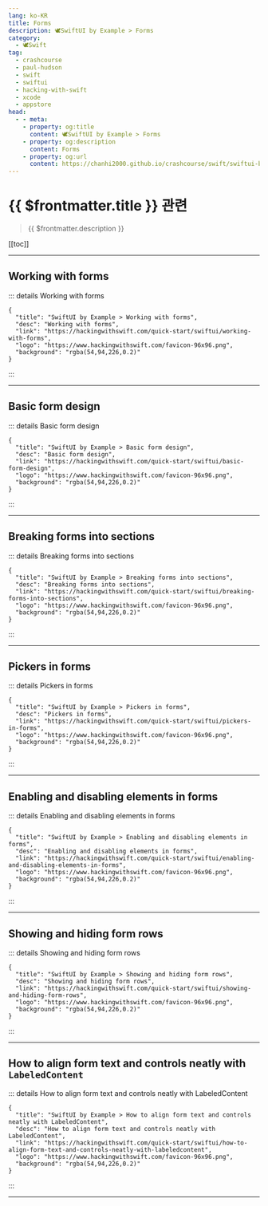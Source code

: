 ```yaml
---
lang: ko-KR
title: Forms
description: 🕊️SwiftUI by Example > Forms
category:
  - 🕊️Swift
tag: 
  - crashcourse
  - paul-hudson
  - swift
  - swiftui
  - hacking-with-swift
  - xcode
  - appstore
head:
  - - meta:
    - property: og:title
      content: 🕊️SwiftUI by Example > Forms
    - property: og:description
      content: Forms
    - property: og:url
      content: https://chanhi2000.github.io/crashcourse/swift/swiftui-by-example/11-forms.html
---
```


# {{ $frontmatter.title }} 관련

> {{ $frontmatter.description }}

[[toc]]

---

## Working with forms

::: details Working with forms

```component VPCard
{
  "title": "SwiftUI by Example > Working with forms",
  "desc": "Working with forms",
  "link": "https://hackingwithswift.com/quick-start/swiftui/working-with-forms",
  "logo": "https://www.hackingwithswift.com/favicon-96x96.png",
  "background": "rgba(54,94,226,0.2)"
}
```

:::

---

## Basic form design

::: details Basic form design

```component VPCard
{
  "title": "SwiftUI by Example > Basic form design",
  "desc": "Basic form design",
  "link": "https://hackingwithswift.com/quick-start/swiftui/basic-form-design",
  "logo": "https://www.hackingwithswift.com/favicon-96x96.png",
  "background": "rgba(54,94,226,0.2)"
}
```

:::

---

## Breaking forms into sections

::: details Breaking forms into sections

```component VPCard
{
  "title": "SwiftUI by Example > Breaking forms into sections",
  "desc": "Breaking forms into sections",
  "link": "https://hackingwithswift.com/quick-start/swiftui/breaking-forms-into-sections",
  "logo": "https://www.hackingwithswift.com/favicon-96x96.png",
  "background": "rgba(54,94,226,0.2)"
}
```

:::

---

## Pickers in forms

::: details Pickers in forms

```component VPCard
{
  "title": "SwiftUI by Example > Pickers in forms",
  "desc": "Pickers in forms",
  "link": "https://hackingwithswift.com/quick-start/swiftui/pickers-in-forms",
  "logo": "https://www.hackingwithswift.com/favicon-96x96.png",
  "background": "rgba(54,94,226,0.2)"
}
```

:::

---

## Enabling and disabling elements in forms

::: details Enabling and disabling elements in forms

```component VPCard
{
  "title": "SwiftUI by Example > Enabling and disabling elements in forms",
  "desc": "Enabling and disabling elements in forms",
  "link": "https://hackingwithswift.com/quick-start/swiftui/enabling-and-disabling-elements-in-forms",
  "logo": "https://www.hackingwithswift.com/favicon-96x96.png",
  "background": "rgba(54,94,226,0.2)"
}
```

:::

---

## Showing and hiding form rows

::: details Showing and hiding form rows

```component VPCard
{
  "title": "SwiftUI by Example > Showing and hiding form rows",
  "desc": "Showing and hiding form rows",
  "link": "https://hackingwithswift.com/quick-start/swiftui/showing-and-hiding-form-rows",
  "logo": "https://www.hackingwithswift.com/favicon-96x96.png",
  "background": "rgba(54,94,226,0.2)"
}
```

:::

---

## How to align form text and controls neatly with `LabeledContent`

::: details How to align form text and controls neatly with LabeledContent

```component VPCard
{
  "title": "SwiftUI by Example > How to align form text and controls neatly with LabeledContent",
  "desc": "How to align form text and controls neatly with LabeledContent",
  "link": "https://hackingwithswift.com/quick-start/swiftui/how-to-align-form-text-and-controls-neatly-with-labeledcontent",
  "logo": "https://www.hackingwithswift.com/favicon-96x96.png",
  "background": "rgba(54,94,226,0.2)"
}
```

:::

---

<TagLinks />
